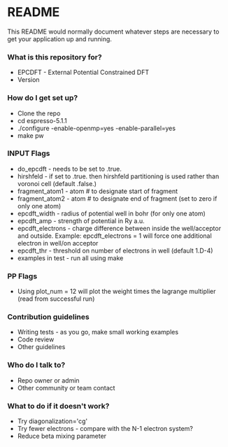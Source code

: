 # README #

This README would normally document whatever steps are necessary to get your application up and running.

### What is this repository for? ###

* EPCDFT - External Potential Constrained DFT
* Version 

### How do I get set up? ###

* Clone the repo
* cd espresso-5.1.1
* ./configure -enable-openmp=yes -enable-parallel=yes
* make pw

### INPUT Flags ###
* do_epcdft - needs to be set to .true.
* hirshfeld - if set to .true. then hirshfeld partitioning is used rather than voronoi cell (default .false.)
* fragment_atom1 - atom # to designate start of fragment
* fragment_atom2 - atom # to designate end of fragment (set to zero if only one atom)
* epcdft_width - radius of potential well in bohr (for only one atom)
* epcdft_amp - strength of potential in Ry a.u.
* epcdft_electrons - charge difference between inside the well/acceptor and outside. Example: epcdft_electrons = 1 will force one additional electron in well/on acceptor
* epcdft_thr - threshold on number of electrons in well (default 1.D-4)
* examples in test - run all using make

### PP Flags ###
* Using plot_num = 12 will plot the weight times the lagrange multiplier (read from successful run)

### Contribution guidelines ###

* Writing tests - as you go, make small working examples
* Code review
* Other guidelines

### Who do I talk to? ###

* Repo owner or admin
* Other community or team contact


### What to do if it doesn't work? ###
* Try diagonalization='cg'
* Try fewer electrons - compare with the N-1 electron system?
* Reduce beta mixing parameter
